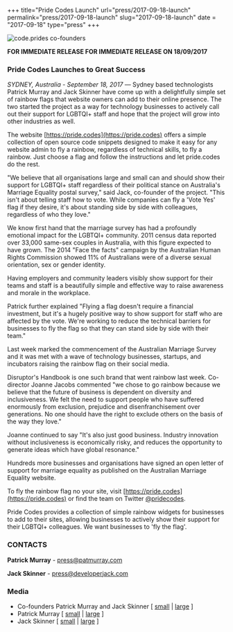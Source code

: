 +++
title="Pride Codes Launch"
url="press/2017-09-18-launch"
permalink="press/2017-09-18-launch"
slug="2017-09-18-launch"
date = "2017-09-18"
type="press"
+++

![code.prides co-founders](/img/press/cofounders_header.jpg)

**FOR IMMEDIATE RELEASE FOR IMMEDIATE RELEASE ON 18/09/2017**

### Pride Codes Launches to Great Success

*SYDNEY, Australia - September 18, 2017* — Sydney based technologists Patrick Murray and Jack Skinner have come up with a delightfully simple set of rainbow flags that website owners can add to their online presence. The two started the project as a way for technology businesses to actively call out their support for LGBTQI+ staff and hope that the project will grow into other industries as well.

The website [https://pride.codes](https://pride.codes) offers a simple collection of open source code snippets designed to make it easy for any website admin to fly a rainbow, regardless of technical skills, to fly a rainbow. Just choose a flag and follow the instructions and let pride.codes do the rest.

"We believe that all organisations large and small can and should show their support for LGBTQI+ staff regardless of their political stance on Australia's Marriage Equality postal survey," said Jack, co-founder of the project. "This isn't about telling staff how to vote. While companies can fly a 'Vote Yes' flag if they desire, it's about standing side by side with colleagues, regardless of who they love."

We know first hand that the marriage survey has had a profoundly emotional impact for the LGBTQI+ community. 2011 census data reported over 33,000 same-sex couples in Australia, with this figure expected to have grown.  The 2014 "Face the facts" campaign by the Australian Human Rights Commission showed 11% of Australians were of a diverse sexual orientation, sex or gender identity.

Having employers and community leaders visibly show support for their teams and staff is a beautifully simple and effective way to raise awareness and morale in the workplace.

Patrick further explained "Flying a flag doesn't require a financial investment, but it's a hugely positive way to show support for staff who are affected by the vote. We're working to reduce the technical barriers for businesses to fly the flag so that they can stand side by side with their team."

Last week marked the commencement of the Australian Marriage Survey and it was met with a wave of technology businesses, startups, and incubators raising the rainbow flag on their social media.

Disruptor's Handbook is one such brand that went rainbow last week. Co-director Joanne Jacobs commented "we chose to go rainbow because we believe that the future of business is dependent on diversity and inclusiveness. We felt the need to support people who have suffered enormously from exclusion, prejudice and disenfranchisement over generations. No one should have the right to exclude others on the basis of the way they love."

Joanne continued to say "It's also just good business. Industry innovation without inclusiveness is economically risky, and reduces the opportunity to generate ideas which have global resonance."

Hundreds more businesses and organisations have signed an open letter of support for marriage equality as published on the Australian Marriage Equality website.

To fly the rainbow flag no your site, visit [https://pride.codes](https://pride.codes) or find the team on Twitter [@pridecodes](https://www.twitter.com/pridecodes).


Pride Codes provides a collection of simple rainbow widgets for businesses to add to their sites, allowing businesses to actively show their support for their LGBTQI+ colleagues. We want businesses to 'fly the flag'.


### CONTACTS  

**Patrick Murray** - press@patmurray.com

**Jack Skinner** - press@developerjack.com    

### Media

 * Co-founders Patrick Murray and Jack Skinner [ [small](/img/press/cofounders_web.jpg) | [large](/img/press/cofounders.jpg) ]
 * Patrick Murray [ [small](/img/press/patrick_web.jpg) | [large](/img/press/cofounders.jpg) ]
 * Jack Skinner [ [small](/img/press/jack_web.jpg) | [large](/img/press/jack.jpg) ]

